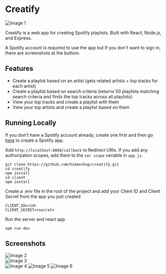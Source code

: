 # Creatify

![Image 1](https://raw.githubusercontent.com/himanshup/spotify-playlist-creator/master/screenshots/home.png)

Creatify is a web app for creating Spotify playlists. Built with React, Node.js, and Express.

A Spotify account is required to use the app but If you don't want to sign in, there are screenshots at the bottom.

## Features

- Create a playlist based on an artist (gets related artists + top tracks for each artist)
- Create a playlist based on search criteria (returns 50 playlists matching search criteria and finds the top tracks across all playlists)
- View your top tracks and create a playlist with them
- View your top artists and create a playlist based on them

## Running Locally

If you don't have a Spotify account already, create one first and then go [here](https://developer.spotify.com/dashboard/login) to create a Spotify app.  

Add `http://localhost:8888/callback` to Redirect URIs. If you add any authorization scopes, add them to the `var scope` variable in `app.js`.  

```
git clone https://github.com/himanshup/creatify.git
cd creatify
npm install
cd client
npm install
```

Create a .env file in the root of the project and add your Client ID and Client Secret from the app you just created  

```
CLIENT_ID=<id>
CLIENT_SECRET=<secret>
```

Run the server and react app  

```
npm run dev
```

## Screenshots

![Image 2](https://raw.githubusercontent.com/himanshup/spotify-playlist-creator/master/screenshots/hot100.png)  
![Image 3](https://raw.githubusercontent.com/himanshup/spotify-playlist-creator/master/screenshots/search.png)  
![Image 4](https://raw.githubusercontent.com/himanshup/spotify-playlist-creator/master/screenshots/image4.png)
![Image 5](https://raw.githubusercontent.com/himanshup/spotify-playlist-creator/master/screenshots/topTracks.png)
![Image 6](https://raw.githubusercontent.com/himanshup/spotify-playlist-creator/master/screenshots/searchPlaylists.png)
